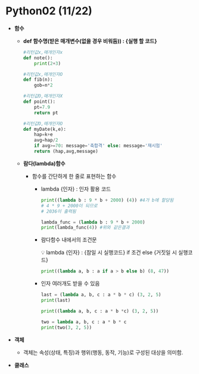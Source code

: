 Python02 (11/22)
======================
- **함수**
    - **def 함수명(받은 매개변수(없을 경우 비워둠)) : {실행 할 코드}**
        
        ```python
        #리턴값x,매개인자x
        def note():
        	print(2+3)
        ```
        
        ```python
        #리턴값x,매개인자O
        def fib(n):
        	gob=n*2
        ```
        
        ```python
        #리턴값O,매개인자X
        def point():
        	pt=7.9
        	return pt
        ```
        
        ```python
        #리턴값O,매개인자O
        def myDate(k,e):
        	hap=k+e
        	avg=hap/2
        	if avg>=70: message='축합격' else: message='재시험'
        	return (hap,avg,message)
        ```
        
    - **람다(lambda)함수**
        - 함수를 간단하게 한 줄로 표현하는 함수
            - lambda {인자} : 인자 활용 코드
                
                ```python
                print((lambda b : 9 * b + 2000) (4)) #4가 b에 할당됨
                # 4 * 9 + 2000이 되므로
                # 2036이 출력됨
                
                lambda_func = (lambda b : 9 * b + 2000)
                print(lambda_func(4)) #위와 같은결과
                ```
                
            - 람다함수 내에서의 조건문
                
                <aside>
                💡 lambda {인자} : {참일 시 실행코드} if 조건 else {거짓일 시 실행코드}
                
                </aside>
                
                ```python
                print((lambda a, b : a if a > b else b) (8, 47))
                ```
                
            - 인자 여러개도 받을 수 있음
                
                ```python
                last = (lambda a, b, c : a * b * c) (3, 2, 5)
                print(last)
                
                print((lambda a, b, c : a * b *c) (3, 2, 5))
                
                two = lambda a, b, c : a * b * c
                print(two(3, 2, 5))
                ```
                
- **************************************객체**************************************
    - 객체는 속성(상태, 특징)과 행위(행동, 동작, 기능)로 구성된 대상을 의미함.
- **클래스**
